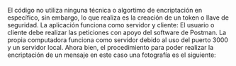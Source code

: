 El código no utiliza ninguna técnica o algortimo de encriptación en específico, sin embargo, lo que realiza es la creación de un token o llave de seguridad.
La aplicación funciona como servidor y cliente:
El usuario o cliente debe realizar las peticiones con apoyo del software de Postman.
La propia computadora funciona como servidor debido al uso del puerto 3000 y un servidor local.
Ahora bien, el procedimiento para poder realizar la encriptación de un mensaje en este caso una fotografía es el siguiente:
